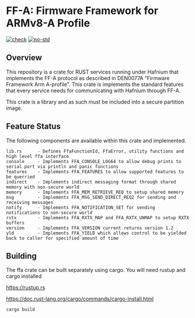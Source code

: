 # FF-A: Firmware Framework for ARMv8-A Profile
[![check](https://github.com/OpenDevicePartnership/ffa/actions/workflows/check.yml/badge.svg)](https://github.com/OpenDevicePartnership/ffa/actions/workflows/check.yml)
[![no-std](https://github.com/OpenDevicePartnership/ffa/actions/workflows/nostd.yml/badge.svg)](https://github.com/OpenDevicePartnership/ffa/actions/workflows/nostd.yml)
## Overview
This repository is a crate for RUST services running under Hafnium that implements the FF-A protocol as described in DEN0077A "Firmware Framework Arm A-profile". This crate is implements the standard features that every service needs for communicating with Hafnium through FF-A.

This crate is a library and as such must be included into a secure partition image. 

## Feature Status
The following components are available within this crate and implemented.
```
lib.rs      - Defines FfaFunctionId, FfaError, utility functions and high level ffa interface
console     - Implements FFA_CONSOLE_LOG64 to allow debug prints to serial port via println and panic functions
features    - Implements FFA_FEATURES to allow supported features to be querried
indirect    - Implements indirect messaging format through shared memory with non-secure world
memory      - Implements FFA_MEM_RETRIEVE_REQ to setup shared memory
msg         - Implements FFA_MSG_SEND_DIRECT_REQ2 for sending and receiving messages
notify      - Implements FFA_NOTIFICATION_SET for sending notifications to non-secure world
rxtx        - Implements FFA_RXTX_MAP and FFA_RXTX_UNMAP to setup RXTX buffers
version     - Implements FFA_VERSION current returns version 1.2
yld         - Implements FFA_YIELD which allows control to be yielded back to caller for specified amount of time
```

## Building
The ffa crate can be built separately using cargo. You will need rustup and cargo installed

https://rustup.rs

https://doc.rust-lang.org/cargo/commands/cargo-install.html

```
cargo build
```
